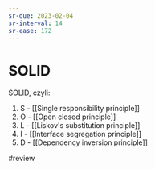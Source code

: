 ```yaml
---
sr-due: 2023-02-04
sr-interval: 14
sr-ease: 172
---
```


# SOLID

SOLID, czyli:

1. S - [[Single responsibility principle]]
2. O - [[Open closed principle]]
3. L - [[Liskov's substitution principle]]
4. I - [[Interface segregation principle]]
6. D - [[Dependency inversion principle]]

#review